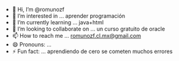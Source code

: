 - 👋 Hi, I’m @romunozf
- 👀 I’m interested in ... aprender programación 
- 🌱 I’m currently learning ... java+html
- 💞️ I’m looking to collaborate on ... un curso gratuito de oracle
- 📫 How to reach me ... romunozf.cl.mx@gmail.com 
- 😄 Pronouns: ...
- ⚡ Fun fact: ... aprendiendo de cero se cometen muchos errores 

<!---
romunozf/romunozf is a ✨ special ✨ repository because its `README.md` (this file) appears on your GitHub profile.
You can click the Preview link to take a look at your changes.
--->
